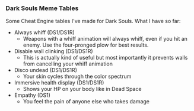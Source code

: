### Dark Souls Meme Tables

Some Cheat Engine tables I've made for Dark Souls. What I have so far:

* Always whiff (DS1/DS1R)
  * Weapons with a whiff animation will always whiff, even if you hit an enemy. Use the four-pronged plow for best results.
* Disable wall clinking (DS1/DS1R)
  * This is actually kind of useful but most importantly it prevents walls from cancelling your whiff animation
* Disco undead (DS1/DS1R)
  * Your skin cycles through the color spectrum
* Immersive health display (DS1/DS1R)
  * Shows your HP on your body like in Dead Space
* Empathy (DS1)
  * You feel the pain of anyone else who takes damage
